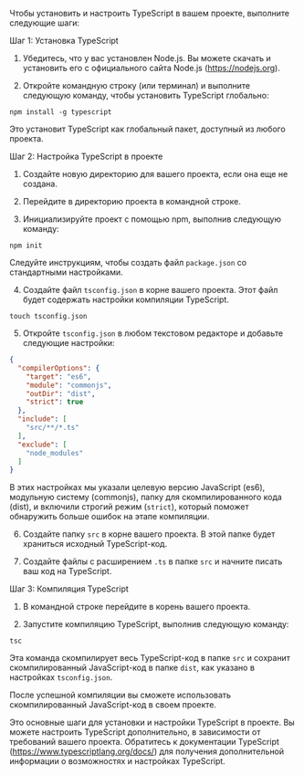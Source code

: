Чтобы установить и настроить TypeScript в вашем проекте, выполните следующие шаги:

Шаг 1: Установка TypeScript
1. Убедитесь, что у вас установлен Node.js. Вы можете скачать и установить его с официального сайта Node.js (https://nodejs.org).

2. Откройте командную строку (или терминал) и выполните следующую команду, чтобы установить TypeScript глобально:
```
npm install -g typescript
```
Это установит TypeScript как глобальный пакет, доступный из любого проекта.

Шаг 2: Настройка TypeScript в проекте
1. Создайте новую директорию для вашего проекта, если она еще не создана.

2. Перейдите в директорию проекта в командной строке.

3. Инициализируйте проект с помощью npm, выполнив следующую команду:
```
npm init
```
Следуйте инструкциям, чтобы создать файл `package.json` со стандартными настройками.

4. Создайте файл `tsconfig.json` в корне вашего проекта. Этот файл будет содержать настройки компиляции TypeScript.
```
touch tsconfig.json
```

5. Откройте `tsconfig.json` в любом текстовом редакторе и добавьте следующие настройки:
```json
{
  "compilerOptions": {
    "target": "es6",
    "module": "commonjs",
    "outDir": "dist",
    "strict": true
  },
  "include": [
    "src/**/*.ts"
  ],
  "exclude": [
    "node_modules"
  ]
}
```
В этих настройках мы указали целевую версию JavaScript (es6), модульную систему (commonjs), папку для скомпилированного кода (dist), и включили строгий режим (`strict`), который поможет обнаружить больше ошибок на этапе компиляции.

6. Создайте папку `src` в корне вашего проекта. В этой папке будет храниться исходный TypeScript-код.

7. Создайте файлы с расширением `.ts` в папке `src` и начните писать ваш код на TypeScript.

Шаг 3: Компиляция TypeScript
1. В командной строке перейдите в корень вашего проекта.

2. Запустите компиляцию TypeScript, выполнив следующую команду:
```
tsc
```
Эта команда скомпилирует весь TypeScript-код в папке `src` и сохранит скомпилированный JavaScript-код в папке `dist`, как указано в настройках `tsconfig.json`.

После успешной компиляции вы сможете использовать скомпилированный JavaScript-код в своем проекте.

Это основные шаги для установки и настройки TypeScript в проекте. Вы можете настроить TypeScript дополнительно, в зависимости от требований вашего проекта. Обратитесь к документации TypeScript (https://www.typescriptlang.org/docs/) для получения дополнительной информации о возможностях и настройках TypeScript.